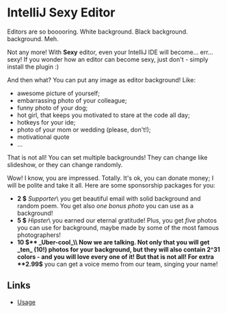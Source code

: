 # IntelliJ Sexy Editor

Editors are so booooring. White background. Black background.
<Put-your-color-here/> background. Meh.

Not any more! With **Sexy** editor, even your IntelliJ IDE will become...
err... sexy! If you wonder how an editor can become sexy, just don't -
simply install the plugin :)

And then what? You can put any image as editor background! Like:

+ awesome picture of yourself;
+ embarrassing photo of your colleague;
+ funny photo of your dog;
+ hot girl, that keeps you motivated to stare at the code all day;
+ hotkeys for your ide;
+ photo of your mom or wedding (please, don't!);
+ motivational quote
+ ...

That is not all! You can set multiple backgrounds! They can change like
slideshow, or they can change randomly.

Wow! I know, you are impressed. Totally. It's ok, you can donate
money; I will be polite and take it all. Here are some sponsorship
packages for you:

+ **2 $** _Supporter_\\
  you get beautiful email with solid background
  and random poem. You get also _one bonus photo_ you can use as a
  background!
+ **5 $** _Hipster_\\
  you earned our eternal gratitude! Plus, you get _five_ photos
  you can use for background, maybe made by some of the most
  famous photographers!
+ **10 $** _Uber-cool_\\
  Now we are talking. Not only that you will get _ten_ (10!) photos
  for your background, but they will also contain 2^31 colors -
  and you will love every one of it! But that is not all!
  For extra **2.99$** you can get a voice memo from our
  team, singing your name!

## Links

+ [Usage](wiki/Usage.wiki)